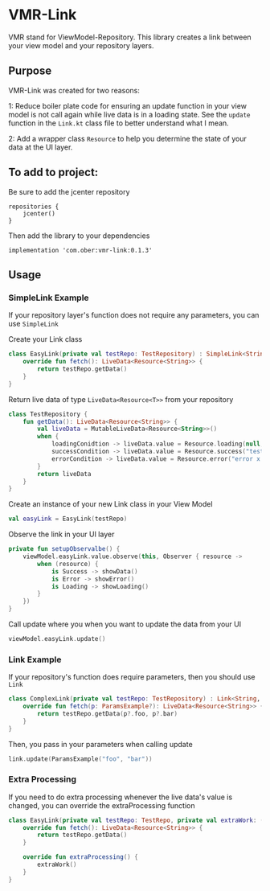 # VMR-Link
VMR stand for ViewModel-Repository.  This library creates a link between your view model and your repository layers.

## Purpose 

VMR-Link was created for two reasons:

1: Reduce boiler plate code for ensuring an update function in your view model is not call again while live data is in a loading state.  See the `update` function in the `Link.kt` class file to better understand what I mean.

2: Add a wrapper class `Resource` to help you determine the state of your data at the UI layer.

## To add to project:

Be sure to add the jcenter repository

    repositories {
        jcenter()
    }

Then add the library to your dependencies

    implementation 'com.ober:vmr-link:0.1.3'
    

## Usage

### SimpleLink Example

If your repository layer's function does not require any parameters, you can use `SimpleLink`

Create your Link class

``` kotlin
class EasyLink(private val testRepo: TestRepository) : SimpleLink<String>() {
    override fun fetch(): LiveData<Resource<String>> {
        return testRepo.getData()
    }
}
```
    
Return live data of type `LiveData<Resource<T>>` from your repository

```kotlin
class TestRepository {
    fun getData(): LiveData<Resource<String>> {
        val liveData = MutableLiveData<Resource<String>>()
        when {
            loadingConidtion -> liveData.value = Resource.loading(null, Source.NO_DATA)
            successCondition -> liveData.value = Resource.success("test", Source.DATABASE)
            errorCondition -> liveData.value = Resource.error("error x happened", null)
        }
        return liveData
    }
}
```
    
Create an instance of your new Link class in your View Model

```kotlin
val easyLink = EasyLink(testRepo)
``` 
    
Observe the link in your UI layer

```kotlin
private fun setupObservalbe() {
    viewModel.easyLink.value.observe(this, Observer { resource ->
        when (resource) {
            is Success -> showData()
            is Error -> showError()
            is Loading -> showLoading()
        }
    })
}
```
    
Call update where you when you want to update the data from your UI

```kotlin
viewModel.easyLink.update()
```

### Link Example

If your repository's function does require parameters, then you should use `Link`

```kotlin
class ComplexLink(private val testRepo: TestRepository) : Link<String, ParamsExample>() {
    override fun fetch(p: ParamsExample?): LiveData<Resource<String>> {
        return testRepo.getData(p?.foo, p?.bar)
    }
}
```
    
Then, you pass in your parameters when calling update

```kotlin
link.update(ParamsExample("foo", "bar"))
```
  
### Extra Processing

If you need to do extra processing whenever the live data's value is changed, you can override the extraProcessing function

```kotlin
class EasyLink(private val testRepo: TestRepo, private val extraWork: () -> Unit) : SimpleLink<String>() {
    override fun fetch(): LiveData<Resource<String>> {
        return testRepo.getData()
    }

    override fun extraProcessing() {
        extraWork()
    }
}
```